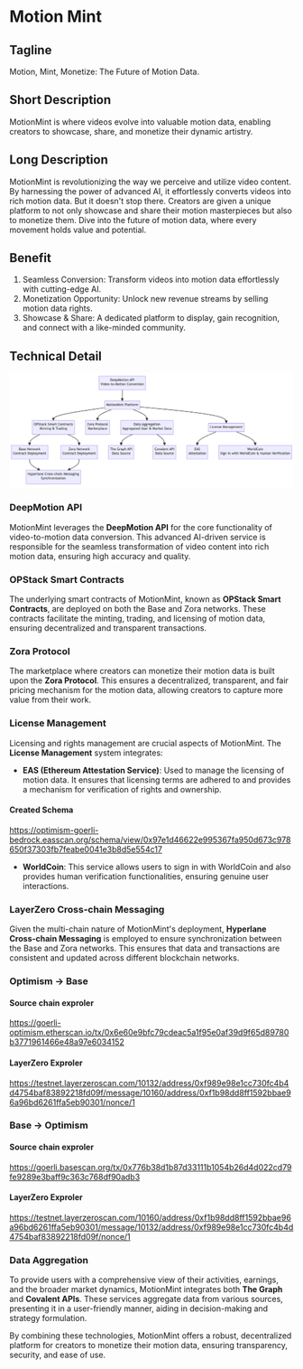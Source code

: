 # Motion Mint

## Tagline

Motion, Mint, Monetize: The Future of Motion Data.

## Short Description

MotionMint is where videos evolve into valuable motion data, enabling creators to showcase, share, and monetize their dynamic artistry.

## Long Description

MotionMint is revolutionizing the way we perceive and utilize video content. By harnessing the power of advanced AI, it effortlessly converts videos into rich motion data. But it doesn't stop there. Creators are given a unique platform to not only showcase and share their motion masterpieces but also to monetize them. Dive into the future of motion data, where every movement holds value and potential.

## Benefit

1. Seamless Conversion: Transform videos into motion data effortlessly with cutting-edge AI.
2. Monetization Opportunity: Unlock new revenue streams by selling motion data rights.
3. Showcase & Share: A dedicated platform to display, gain recognition, and connect with a like-minded community.

## Technical Detail

![diagram](./packages/app/public/diagram.png)

### DeepMotion API

MotionMint leverages the **DeepMotion API** for the core functionality of video-to-motion data conversion. This advanced AI-driven service is responsible for the seamless transformation of video content into rich motion data, ensuring high accuracy and quality.

### OPStack Smart Contracts

The underlying smart contracts of MotionMint, known as **OPStack Smart Contracts**, are deployed on both the Base and Zora networks. These contracts facilitate the minting, trading, and licensing of motion data, ensuring decentralized and transparent transactions.

### Zora Protocol

The marketplace where creators can monetize their motion data is built upon the **Zora Protocol**. This ensures a decentralized, transparent, and fair pricing mechanism for the motion data, allowing creators to capture more value from their work.

### License Management

Licensing and rights management are crucial aspects of MotionMint. The **License Management** system integrates:

- **EAS (Ethereum Attestation Service)**: Used to manage the licensing of motion data. It ensures that licensing terms are adhered to and provides a mechanism for verification of rights and ownership.

#### Created Schema

https://optimism-goerli-bedrock.easscan.org/schema/view/0x97e1d46622e995367fa950d673c978650f37303fb7feabe0041e3b8d5e554c17

- **WorldCoin**: This service allows users to sign in with WorldCoin and also provides human verification functionalities, ensuring genuine user interactions.

### LayerZero Cross-chain Messaging

Given the multi-chain nature of MotionMint's deployment, **Hyperlane Cross-chain Messaging** is employed to ensure synchronization between the Base and Zora networks. This ensures that data and transactions are consistent and updated across different blockchain networks.

### Optimism -> Base

#### Source chain exproler

https://goerli-optimism.etherscan.io/tx/0x6e60e9bfc79cdeac5a1f95e0af39d9f65d89780b3771961466e48a97e6034152

#### LayerZero Exproler

https://testnet.layerzeroscan.com/10132/address/0xf989e98e1cc730fc4b4d4754baf83892218fd09f/message/10160/address/0xf1b98dd8ff1592bbae96a96bd6261ffa5eb90301/nonce/1

### Base -> Optimism

#### Source chain exproler

https://goerli.basescan.org/tx/0x776b38d1b87d33111b1054b26d4d022cd79fe9289e3baff9c363c768df90adb3

#### LayerZero Exproler

https://testnet.layerzeroscan.com/10160/address/0xf1b98dd8ff1592bbae96a96bd6261ffa5eb90301/message/10132/address/0xf989e98e1cc730fc4b4d4754baf83892218fd09f/nonce/1

### Data Aggregation

To provide users with a comprehensive view of their activities, earnings, and the broader market dynamics, MotionMint integrates both **The Graph** and **Covalent APIs**. These services aggregate data from various sources, presenting it in a user-friendly manner, aiding in decision-making and strategy formulation.

By combining these technologies, MotionMint offers a robust, decentralized platform for creators to monetize their motion data, ensuring transparency, security, and ease of use.
